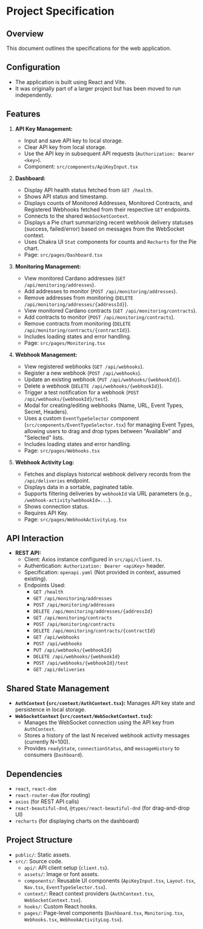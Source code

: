 # Project Specification

## Overview

This document outlines the specifications for the web application.

## Configuration

- The application is built using React and Vite.
- It was originally part of a larger project but has been moved to run independently.

## Features

1.  **API Key Management:**
    *   Input and save API key to local storage.
    *   Clear API key from local storage.
    *   Use the API key in subsequent API requests (`Authorization: Bearer <key>`).
    *   Component: `src/components/ApiKeyInput.tsx`

2.  **Dashboard:**
    *   Display API health status fetched from `GET /health`.
    *   Shows API status and timestamp.
    *   Displays counts of Monitored Addresses, Monitored Contracts, and Registered Webhooks fetched from their respective `GET` endpoints.
    *   Connects to the shared `WebSocketContext`.
    *   Displays a Pie chart summarizing recent webhook delivery statuses (success, failed/error) based on messages from the WebSocket context.
    *   Uses Chakra UI `Stat` components for counts and `Recharts` for the Pie chart.
    *   Page: `src/pages/Dashboard.tsx`

3.  **Monitoring Management:**
    *   View monitored Cardano addresses (`GET /api/monitoring/addresses`).
    *   Add addresses to monitor (`POST /api/monitoring/addresses`).
    *   Remove addresses from monitoring (`DELETE /api/monitoring/addresses/{addressId}`).
    *   View monitored Cardano contracts (`GET /api/monitoring/contracts`).
    *   Add contracts to monitor (`POST /api/monitoring/contracts`).
    *   Remove contracts from monitoring (`DELETE /api/monitoring/contracts/{contractId}`).
    *   Includes loading states and error handling.
    *   Page: `src/pages/Monitoring.tsx`

4.  **Webhook Management:**
    *   View registered webhooks (`GET /api/webhooks`).
    *   Register a new webhook (`POST /api/webhooks`).
    *   Update an existing webhook (`PUT /api/webhooks/{webhookId}`).
    *   Delete a webhook (`DELETE /api/webhooks/{webhookId}`).
    *   Trigger a test notification for a webhook (`POST /api/webhooks/{webhookId}/test`).
    *   Modal for creating/editing webhooks (Name, URL, Event Types, Secret, Headers).
    *   Uses a custom `EventTypeSelector` component (`src/components/EventTypeSelector.tsx`) for managing Event Types, allowing users to drag and drop types between "Available" and "Selected" lists.
    *   Includes loading states and error handling.
    *   Page: `src/pages/Webhooks.tsx`

5.  **Webhook Activity Log:**
    *   Fetches and displays historical webhook delivery records from the `/api/deliveries` endpoint.
    *   Displays data in a sortable, paginated table.
    *   Supports filtering deliveries by `webhookId` via URL parameters (e.g., `/webhook-activity?webhookId=...`).
    *   Shows connection status.
    *   Requires API Key.
    *   Page: `src/pages/WebhookActivityLog.tsx`

## API Interaction

*   **REST API:**
    *   Client: Axios instance configured in `src/api/client.ts`.
    *   Authentication: `Authorization: Bearer <apiKey>` header.
    *   Specification: `openapi.yaml` (Not provided in context, assumed existing).
    *   Endpoints Used:
        *   `GET /health`
        *   `GET /api/monitoring/addresses`
        *   `POST /api/monitoring/addresses`
        *   `DELETE /api/monitoring/addresses/{addressId}`
        *   `GET /api/monitoring/contracts`
        *   `POST /api/monitoring/contracts`
        *   `DELETE /api/monitoring/contracts/{contractId}`
        *   `GET /api/webhooks`
        *   `POST /api/webhooks`
        *   `PUT /api/webhooks/{webhookId}`
        *   `DELETE /api/webhooks/{webhookId}`
        *   `POST /api/webhooks/{webhookId}/test`
        *   `GET /api/deliveries`

## Shared State Management

*   **`AuthContext` (`src/context/AuthContext.tsx`):** Manages API key state and persistence in local storage.
*   **`WebSocketContext` (`src/context/WebSocketContext.tsx`):** 
    *   Manages the WebSocket connection using the API key from `AuthContext`.
    *   Stores a history of the last N received webhook activity messages (currently N=100).
    *   Provides `readyState`, `connectionStatus`, and `messageHistory` to consumers (`Dashboard`).

## Dependencies

*   `react`, `react-dom`
*   `react-router-dom` (for routing)
*   `axios` (for REST API calls)
*   `react-beautiful-dnd`, `@types/react-beautiful-dnd` (for drag-and-drop UI)
*   `recharts` (for displaying charts on the dashboard)

## Project Structure

*   `public/`: Static assets.
*   `src/`: Source code.
    *   `api/`: API client setup (`client.ts`).
    *   `assets/`: Image or font assets.
    *   `components/`: Reusable UI components (`ApiKeyInput.tsx`, `Layout.tsx`, `Nav.tsx`, `EventTypeSelector.tsx`).
    *   `context/`: React context providers (`AuthContext.tsx`, `WebSocketContext.tsx`).
    *   `hooks/`: Custom React hooks.
    *   `pages/`: Page-level components (`Dashboard.tsx`, `Monitoring.tsx`, `Webhooks.tsx`, `WebhookActivityLog.tsx`).
